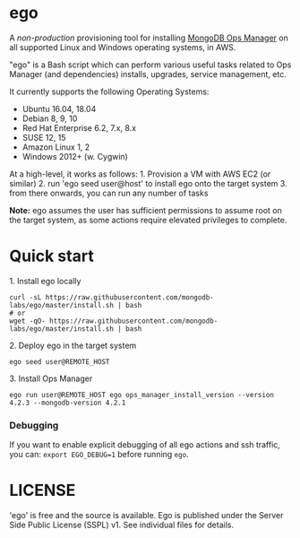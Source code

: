 # ego

A *non-production* provisioning tool for installing [MongoDB Ops Manager](https://www.mongodb.com/products/ops-manager) on all supported Linux and Windows operating systems, in AWS.

"ego" is a Bash script which can perform various useful tasks related to Ops Manager (and dependencies)
installs, upgrades, service management, etc.

It currently supports the following Operating Systems:
- Ubuntu 16.04, 18.04
- Debian 8, 9, 10
- Red Hat Enterprise 6.2, 7.x, 8.x
- SUSE 12, 15
- Amazon Linux 1, 2
- Windows 2012+ (w. Cygwin)

At a high-level, it works as follows:
1\. Provision a VM with AWS EC2 (or similar)
2\. run 'ego seed user@host' to install ego onto the target system
3\. from there onwards, you can run any number of tasks

**Note:** ego assumes the user has sufficient permissions to assume root on the target system,
as some actions require elevated privileges to complete.


# Quick start

1\. Install ego locally

```shell
curl -sL https://raw.githubusercontent.com/mongodb-labs/ego/master/install.sh | bash
# or
wget -qO- https://raw.githubusercontent.com/mongodb-labs/ego/master/install.sh | bash
```

2\. Deploy ego in the target system

```shell
ego seed user@REMOTE_HOST
```

3\. Install Ops Manager

```shell
ego run user@REMOTE_HOST ego ops_manager_install_version --version 4.2.3 --mongodb-version 4.2.1
```


### Debugging

If you want to enable explicit debugging of all ego actions and ssh traffic, 
you can: `export EGO_DEBUG=1` before running `ego`.


# LICENSE

'ego' is free and the source is available. Ego is published
under the Server Side Public License (SSPL) v1. See individual files for
details.
